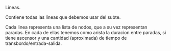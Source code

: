 Lineas.

Contiene todas las lineas que debemos usar del subte. 

Cada linea representa una lista de nodos, que a su vez representan paradas. En cada de ellas tenemos como arista
la duracion entre paradas, si tiene ascensor y una cantidad (aproximada) de tiempo de transbordo/entrada-salida.